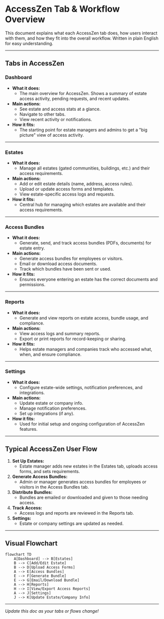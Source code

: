 # AccessZen Tab & Workflow Overview

This document explains what each AccessZen tab does, how users interact with them, and how they fit into the overall workflow. Written in plain English for easy understanding.

---

## Tabs in AccessZen

### Dashboard
- **What it does:**
  - The main overview for AccessZen. Shows a summary of estate access activity, pending requests, and recent updates.
- **Main actions:**
  - See estate and access stats at a glance.
  - Navigate to other tabs.
  - View recent activity or notifications.
- **How it fits:**
  - The starting point for estate managers and admins to get a "big picture" view of access activity.

---

### Estates
- **What it does:**
  - Manage all estates (gated communities, buildings, etc.) and their access requirements.
- **Main actions:**
  - Add or edit estate details (name, address, access rules).
  - Upload or update access forms and templates.
  - View estate-specific access logs and requests.
- **How it fits:**
  - Central hub for managing which estates are available and their access requirements.

---

### Access Bundles
- **What it does:**
  - Generate, send, and track access bundles (PDFs, documents) for estate entry.
- **Main actions:**
  - Generate access bundles for employees or visitors.
  - Email or download access documents.
  - Track which bundles have been sent or used.
- **How it fits:**
  - Ensures everyone entering an estate has the correct documents and permissions.

---

### Reports
- **What it does:**
  - Generate and view reports on estate access, bundle usage, and compliance.
- **Main actions:**
  - View access logs and summary reports.
  - Export or print reports for record-keeping or sharing.
- **How it fits:**
  - Helps estate managers and companies track who accessed what, when, and ensure compliance.

---

### Settings
- **What it does:**
  - Configure estate-wide settings, notification preferences, and integrations.
- **Main actions:**
  - Update estate or company info.
  - Manage notification preferences.
  - Set up integrations (if any).
- **How it fits:**
  - Used for initial setup and ongoing configuration of AccessZen features.

---

## Typical AccessZen User Flow

1. **Set Up Estates:**
   - Estate manager adds new estates in the Estates tab, uploads access forms, and sets requirements.
2. **Generate Access Bundles:**
   - Admin or manager generates access bundles for employees or visitors in the Access Bundles tab.
3. **Distribute Bundles:**
   - Bundles are emailed or downloaded and given to those needing access.
4. **Track Access:**
   - Access logs and reports are reviewed in the Reports tab.
5. **Settings:**
   - Estate or company settings are updated as needed.

---

## Visual Flowchart

```mermaid
flowchart TD
    A[Dashboard] --> B[Estates]
    B --> C[Add/Edit Estate]
    B --> D[Upload Access Forms]
    A --> E[Access Bundles]
    E --> F[Generate Bundle]
    E --> G[Email/Download Bundle]
    A --> H[Reports]
    H --> I[View/Export Access Reports]
    A --> J[Settings]
    J --> K[Update Estate/Company Info]
```

---

*Update this doc as your tabs or flows change!* 